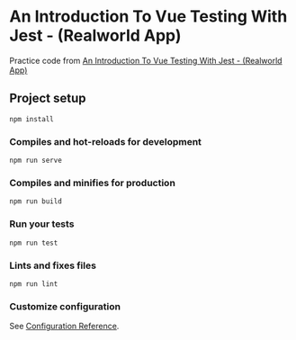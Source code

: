 # An Introduction To Vue Testing With Jest - (Realworld App)

Practice code from [An Introduction To Vue Testing With Jest - (Realworld App)](https://www.youtube.com/watch?v=Fbo4pttBZ9k&list=PL-lxoPS_1OXVxbqnFQTfhT4IQVnRh8wc8&index=3)



## Project setup
```
npm install
```

### Compiles and hot-reloads for development
```
npm run serve
```

### Compiles and minifies for production
```
npm run build
```

### Run your tests
```
npm run test
```

### Lints and fixes files
```
npm run lint
```

### Customize configuration
See [Configuration Reference](https://cli.vuejs.org/config/).

